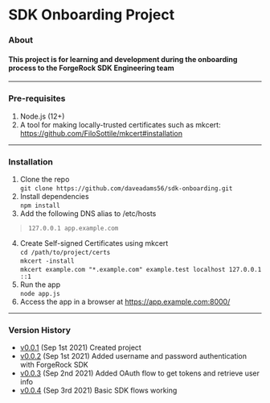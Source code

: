 # SDK Onboarding Project

### About
#### This project is for learning and development during the onboarding process to the ForgeRock SDK Engineering team

---
### Pre-requisites
1. Node.js (12+)
2. A tool for making locally-trusted certificates such as mkcert: https://github.com/FiloSottile/mkcert#installation
---
### Installation
1. Clone the repo\
`git clone https://github.com/daveadams56/sdk-onboarding.git`
2. Install dependencies\
`npm install`
3. Add the following DNS alias to /etc/hosts
> `127.0.0.1 app.example.com`
4. Create Self-signed Certificates using mkcert\
`cd /path/to/project/certs`\
`mkcert -install`\
`mkcert example.com "*.example.com" example.test localhost 127.0.0.1 ::1`
5. Run the app\
`node app.js`
6. Access the app in a browser at https://app.example.com:8000/

---
### Version History
- [v0.0.1](https://github.com/daveadams56/sdk-onboarding/commit/943c8dadafee673ced2289e26665f99eb5d3a058) (Sep 1st 2021) Created project 
- [v0.0.2](https://github.com/daveadams56/sdk-onboarding/commit/88b73117eca66fd59333b42292021a1f456b6510) (Sep 1st 2021) Added username and password authentication with ForgeRock SDK
- [v0.0.3](https://github.com/daveadams56/sdk-onboarding/commit/74d552ca404434affd24d73b8d23e92464ba28bf) (Sep 2nd 2021) Added OAuth flow to get tokens and retrieve user info
- [v0.0.4](https://github.com/daveadams56/sdk-onboarding/commit/03138e39010239230adb8ecaaaa4c7bbb66ffdd3) (Sep 3rd 2021) Basic SDK flows working